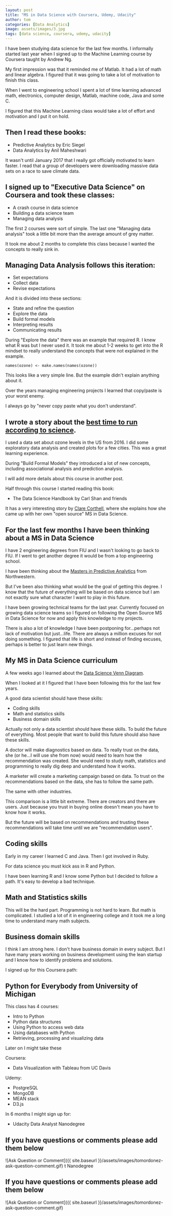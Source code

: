 ```yaml
---
layout: post
title: "MS in Data Science with Coursera, Udemy, Udacity"
author: tom
categories: [Data Analytics]
image: assets/images/3.jpg
tags: [data science, coursera, udemy, udacity]
---
```


I have been studying data science for the last few months. I informally started last year when I signed up to the Machine Learning course by Coursera taught by Andrew Ng.

My first impression was that it reminded me of Matlab. It had a lot of math and linear algebra. I figured that it was going to take a lot of motivation to finish this class.

When I went to engineering school I spent a lot of time learning advanced math, electronics, computer design, Matlab, machine code, Java and some C.

I figured that this Machine Learning class would take a lot of effort and motivation and I put it on hold.

## Then I read these books:

* Predictive Analytics by Eric Siegel
* Data Analytics by Anil Maheshwari

It wasn't until January 2017 that I really got officially motivated to learn faster. I read that a group of developers were downloading massive data sets on a race to save climate data.

## I signed up to "Executive Data Science" on Coursera and took these classes:

* A crash course in data science
* Building a data science team
* Managing data analysis

The first 2 courses were sort of simple. The last one "Managing data analysis" took a little bit more than the average amount of grey matter.

It took me about 2 months to complete this class because I wanted the concepts to really sink in.

## Managing Data Analysis follows this iteration:

* Set expectations
* Collect data
* Revise expectations

And it is divided into these sections:

* State and refine the question
* Explore the data
* Build formal models
* Interpreting results
* Communicating results

During "Explore the data" there was an example that required R. I knew what R was but I never used it. It took me about 1-2 weeks to get into the R mindset to really understand the concepts that were not explained in the example.

    names(ozone) <- make.names(names(ozone))

This looks like a very simple line. But the example didn't explain anything about it.

Over the years managing engineering projects I learned that copy/paste is your worst enemy.

I always go by "never copy paste what you don't understand".

## I wrote a story about the <a href="https://www.datasciencegrows.com/best-time-to-run-according-to-science.html" target="_blank">best time to run according to science</a>.

I used a data set about ozone levels in the US from 2016. I did some exploratory data analysis and created plots for a few cities. This was a great learning experience.

During "Build Formal Models" they introduced a lot of new concepts, including associational analysis and prediction analysis.

I will add more details about this course in another post.

Half through this course I started reading this book:

* The Data Science Handbook by Carl Shan and friends

It has a very interesting story by <a href="https://twitter.com/clarecorthell" target="_blank">Clare Corthell</a>, where she explains how she came up with her own "open source" MS in Data Science.

## For the last few months I have been thinking about a MS in Data Science

I have 2 engineering degrees from FIU and I wasn't looking to go back to FIU. If I went to get another degree it would be from a top engineering school.

I have been thinking about the <a href="http://sps.northwestern.edu/program-areas/graduate/predictive-analytics/" target="_blank">Masters in Predictive Analytics</a> from Northwestern.

But I've been also thinking what would be the goal of getting this degree. I know that the future of everything will be based on data science but I am not exactly sure what character I want to play in this future.

I have been growing technical teams for the last year. Currently focused on growing data science teams so I figured on following the Open Source MS in Data Science for now and apply this knowledge to my projects.

There is also a lot of knowledge I have been postponing for...perhaps not lack of motivation but just...life. There are always a million excuses for not doing something. I figured that life is short and instead of finding excuses, perhaps is better to just learn new things.

## My MS in Data Science curriculum

A few weeks ago I learned about the <a href="http://drewconway.com/zia/2013/3/26/the-data-science-venn-diagram" target="_blank">Data Science Venn Diagram</a>.

When I looked at it I figured that I have been following this for the last few years.

A good data scientist should have these skills:

* Coding skills
* Math and statistics skills
* Business domain skills

Actually not only a data scientist should have these skills. To build the future of everything. Most people that want to build this future should also have these skills.

A doctor will make diagnostics based on data. To really trust on the data, she (or he...I will use she from now) would need to learn how the recommendation was created. She would need to study math, statistics and programming to really dig deep and understand how it works.

A marketer will create a marketing campaign based on data. To trust on the recommendations based on the data, she has to follow the same path.

The same with other industries.

This comparison is a little bit extreme. There are creators and there are users. Just because you trust in buying online doesn't mean you have to know how it works.

But the future will be based on recommendations and trusting these recommendations will take time until we are "recommendation users".

## Coding skills

Early in my career I learned C and Java. Then I got involved in Ruby.

For data science you must kick ass in R and Python.

I have been learning R and I know some Python but I decided to follow a path. It's easy to develop a bad technique.

## Math and Statistics skills

This will be the hard part. Programming is not hard to learn. But math is complicated. I studied a lot of it in engineering college and it took me a long time to understand many math subjects.

## Business domain skills

I think I am strong here. I don't have business domain in every subject. But I have many years working on business development using the lean startup and I know how to identify problems and solutions.

I signed up for this Coursera path:

## Python for Everybody from University of Michigan

This class has 4 courses:

* Intro to Python
* Python data structures
* Using Python to access web data
* Using databases with Python
* Retrieving, processing and visualizing data

Later on I might take these

Coursera:

* Data Visualization with Tableau from UC Davis

Udemy:

* PostgreSQL
* MongoDB
* MEAN stack
* D3.js

In 6 months I might sign up for:

* Udacity Data Analyst Nanodegree

## If you have questions or comments please add them below
![Ask Question or Comment]({{ site.baseurl }}/assets/images/tomordonez-ask-question-comment.gif)
t Nanodegree

## If you have questions or comments please add them below
![Ask Question or Comment]({{ site.baseurl }}/assets/images/tomordonez-ask-question-comment.gif)
